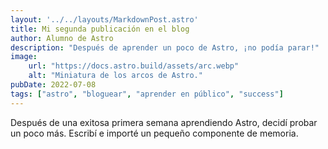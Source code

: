 ```yaml
---
layout: '../../layouts/MarkdownPost.astro'
title: Mi segunda publicación en el blog
author: Alumno de Astro
description: "Después de aprender un poco de Astro, ¡no podía parar!"
image:
    url: "https://docs.astro.build/assets/arc.webp"
    alt: "Miniatura de los arcos de Astro."
pubDate: 2022-07-08
tags: ["astro", "bloguear", "aprender en público", "success"]
---
```

Después de una exitosa primera semana aprendiendo Astro, decidí probar un poco más. Escribí e importé un pequeño componente de memoria.